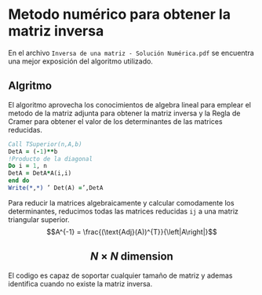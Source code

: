 # Metodo numérico para obtener la matriz inversa

En el archivo `Inversa de una matriz - Solución Numérica.pdf` se encuentra una mejor exposición del algoritmo utilizado.

## Algritmo
El algoritmo aprovecha los conocimientos de algebra lineal para emplear el metodo de la matriz adjunta para obtener la matriz inversa y la Regla de Cramer para obtener el valor de los determinantes de las matrices reducidas.
```fortran
Call TSuperior(n,A,b)
DetA = (-1)**b
!Producto de la diagonal
Do i = 1, n
DetA = DetA*A(i,i)
end do
Write(*,*) ’ Det(A) =’,DetA
```
Para reducir la matrices algebraicamente y calcular comodamente los determinantes, reducimos todas las matrices reducidas `ij` a una matriz triangular superior.
$$A^{-1} = \frac{(\text{Adj}(A))^{T}}{\left|A\right|}$$

## $$N\times N \text{ dimension}$$
El codigo es capaz de soportar cualquier tamaño de matriz y ademas identifica cuando no existe la matriz inversa.
